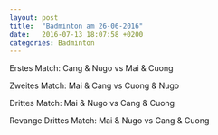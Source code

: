 ```yaml
---
layout: post
title:  "Badminton am 26-06-2016"
date:   2016-07-13 18:07:58 +0200
categories: Badminton
---
```


Erstes Match: Cang & Nugo vs Mai & Cuong

<div mi24-video-player video-id="3ZWfBRiyh_EYfpT5V_feVf" player-id="-Yw_TVYkCr9pFdHzSN2c9K" config-type="vmpro" flash-path="//e-qa.video-cdn.net/v2/" api-url="//d-qa.video-cdn.net/play"></div><script src="//e-qa.video-cdn.net/v2/embed.js"></script>

Zweites Match: Mai & Cang vs Cuong & Nugo

<div mi24-video-player video-id="ABKqKE-qwXjQFPGXFFmc-z" player-id="-Yw_TVYkCr9pFdHzSN2c9K" config-type="vmpro" flash-path="//e-qa.video-cdn.net/v2/" api-url="//d-qa.video-cdn.net/play"></div><script src="//e-qa.video-cdn.net/v2/embed.js"></script>

Drittes Match: Mai & Nugo vs Cang & Cuong

<div mi24-video-player video-id="4RdR6Q3ucCkzZbUEybm4tv" player-id="-Yw_TVYkCr9pFdHzSN2c9K" config-type="vmpro" flash-path="//e-qa.video-cdn.net/v2/" api-url="//d-qa.video-cdn.net/play"></div><script src="//e-qa.video-cdn.net/v2/embed.js"></script>

Revange Drittes Match: Mai & Nugo vs Cang & Cuong

<div mi24-video-player video-id="6CSdSoEe78gUkH2iaVyQus" player-id="-Yw_TVYkCr9pFdHzSN2c9K" config-type="vmpro" flash-path="//e-qa.video-cdn.net/v2/" api-url="//d-qa.video-cdn.net/play"></div><script src="//e-qa.video-cdn.net/v2/embed.js"></script>
